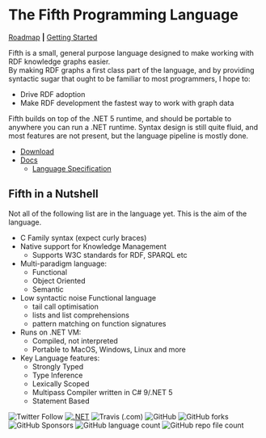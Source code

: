 # The Fifth Programming Language

[Roadmap](/roadmap) **|** [Getting Started](/getting-started)

Fifth is a small, general purpose language designed to make working with RDF knowledge graphs easier.  
By making RDF graphs a first class part of the language, and by providing syntactic sugar that 
ought to be familiar to most programmers, I hope to:

- Drive RDF adoption
- Make RDF development the fastest way to work with graph data

Fifth builds on top of the .NET 5 runtime, and should be portable to anywhere you can run a .NET runtime.
Syntax design is still quite fluid, and most features are not present, but the language pipeline is mostly done. 

- [Download](#)
- [Docs](#)
  - [Language Specification](#)

## Fifth in a Nutshell

Not all of the following list are in the language yet.  This is the aim of the language.

- C Family syntax (expect curly braces)
- Native support for Knowledge Management
  - Supports W3C standards for RDF, SPARQL etc
- Multi-paradigm language:
  - Functional
  - Object Oriented
  - Semantic
- Low syntactic noise Functional language
  - tail call optimisation
  - lists and list comprehensions
  - pattern matching on function signatures
- Runs on .NET VM:
  - Compiled, not interpreted
  - Portable to MacOS, Windows, Linux and more
- Key Language features:
  - Strongly Typed
  - Type Inference
  - Lexically Scoped
  - Multipass Compiler written in C# 9/.NET 5
  - Statement Based



![Twitter Follow](https://img.shields.io/twitter/follow/aabs?style=social)
[![.NET](https://github.com/aabs/fifthlang/actions/workflows/dotnet.yml/badge.svg)](https://github.com/aabs/fifthlang/actions/workflows/dotnet.yml)
![Travis (.com)](https://img.shields.io/travis/com/aabs/fifthlang)
![GitHub](https://img.shields.io/github/license/aabs/fifthlang)
![GitHub forks](https://img.shields.io/github/forks/aabs/fifthlang?style=social)
![GitHub Sponsors](https://img.shields.io/github/sponsors/aabs?style=social)
![GitHub language count](https://img.shields.io/github/languages/count/aabs/fifthlang)
![GitHub repo file count](https://img.shields.io/github/directory-file-count/aabs/fifthlang)

